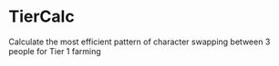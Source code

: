 # TierCalc
Calculate the most efficient pattern of character swapping between 3 people for Tier 1 farming 
